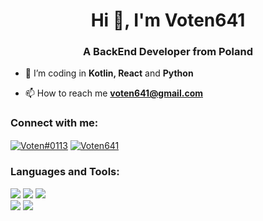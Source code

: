 <h1 align="center">Hi 👋, I'm Voten641</h1>
<h3 align="center">A BackEnd Developer from Poland</h3>

- 🔭 I’m coding in **Kotlin, React** and **Python**

- 📫 How to reach me **voten641@gmail.com**

<h3 align="left">Connect with me:</h3>
<p align="left">
  <a href="https://discordapp.com/users/291308183928963092" target="blank"><img align="center" src="https://img.shields.io/badge/voten%230113-%237289DA.svg?&style=for-the-badge&logo=discord&logoColor=white" alt="Voten#0113"/></a>
  <a href="https://twitter.com/Voten641" target="blank"><img align="center" src="https://img.shields.io/badge/voten641-%231D9BF9.svg?&style=for-the-badge&logo=twitter&logoColor=white" alt="Voten641"/></a>
</p>

<h3 align="left">Languages and Tools:</h3>


[<img src="https://img.shields.io/badge/Kotlin-90306a.svg?&style=for-the-badge&logo=kotlin&logoColor=white" />](https://kotlinlang.org/)
[<img src="https://img.shields.io/badge/-React%20Native-007ACC?style=for-the-badge&logo=React&logoColor=white" />](https://reactnative.dev/)
[<img src="https://img.shields.io/badge/Python-ffde57?style=for-the-badge&logo=python&logoColor=white" />](https://www.python.org/)
</br>
[<img src="https://img.shields.io/badge/-IntelliJ%20IDEA-000000?style=for-the-badge&logo=IntelliJIDEA" />](https://www.jetbrains.com/idea/)
[<img src="https://img.shields.io/badge/-Visual%20Studio%20Code-007ACC?style=for-the-badge&logo=Visual-Studio" />](https://code.visualstudio.com)
